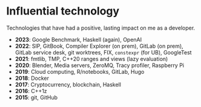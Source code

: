 # Influential technology
Technologies that have had a positive, lasting impact on me as a developer.

- __2023__: Google Benchmark, Haskell (again), OpenAI
- __2022__: SIP, GitBook, Compiler Explorer (on prem), GitLab (on prem), GitLab service desk, git worktrees, FIX, `constexpr` (for UB), GoogleTest
- __2021__: fmtlib, TMP, C++20 ranges and views (lazy evaluation)
- __2020__: Blender, Media servers, ZeroMQ, Tracy profiler, Raspberry Pi
- __2019__: Cloud computing, R/notebooks, GitLab, Hugo
- __2018__: Docker
- __2017__: Cryptocurrency, blockchain, Haskell
- __2016__: C++1z
- __2015__: git, GitHub

